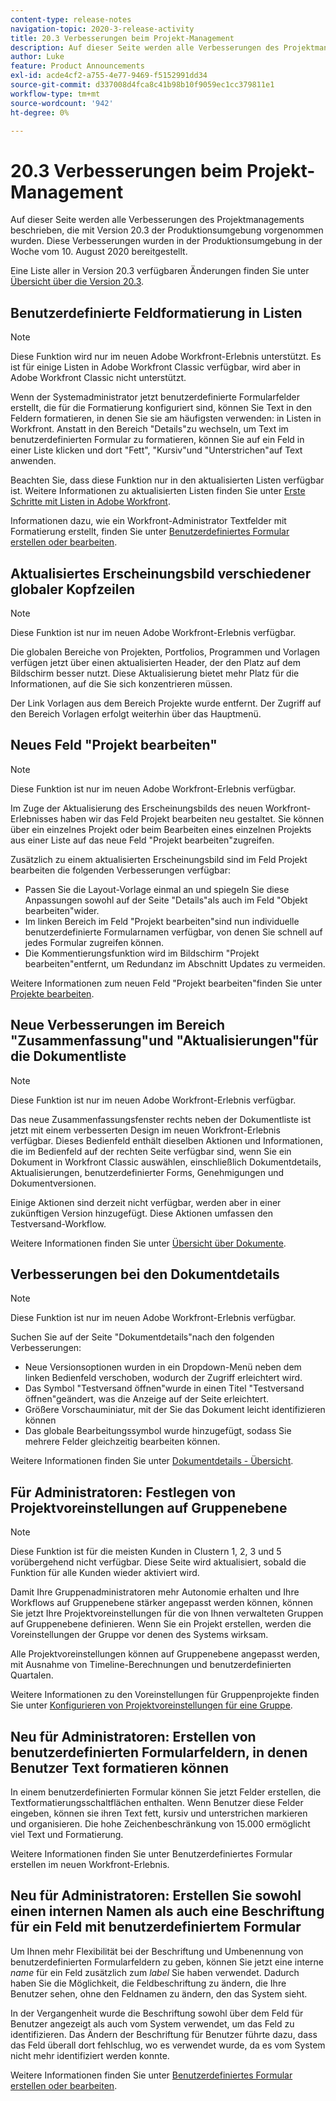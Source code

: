 ```yaml
---
content-type: release-notes
navigation-topic: 2020-3-release-activity
title: 20.3 Verbesserungen beim Projekt-Management
description: Auf dieser Seite werden alle Verbesserungen des Projektmanagements beschrieben, die mit Version 20.3 der Produktionsumgebung vorgenommen wurden. Diese Verbesserungen wurden in der Produktionsumgebung in der Woche vom 10. August 2020 bereitgestellt.
author: Luke
feature: Product Announcements
exl-id: acde4cf2-a755-4e77-9469-f5152991dd34
source-git-commit: d337008d4fca8c41b98b10f9059ec1cc379811e1
workflow-type: tm+mt
source-wordcount: '942'
ht-degree: 0%

---
```


# 20.3 Verbesserungen beim Projekt-Management

Auf dieser Seite werden alle Verbesserungen des Projektmanagements beschrieben, die mit Version 20.3 der Produktionsumgebung vorgenommen wurden. Diese Verbesserungen wurden in der Produktionsumgebung in der Woche vom 10. August 2020 bereitgestellt.

Eine Liste aller in Version 20.3 verfügbaren Änderungen finden Sie unter [Übersicht über die Version 20.3](../../../product-announcements/product-releases/20.3-release-activity/20.3-release-overview.md).

## Benutzerdefinierte Feldformatierung in Listen

>[!NOTE]
>
>Diese Funktion wird nur im neuen Adobe Workfront-Erlebnis unterstützt. Es ist für einige Listen in Adobe Workfront Classic verfügbar, wird aber in Adobe Workfront Classic nicht unterstützt.

Wenn der Systemadministrator jetzt benutzerdefinierte Formularfelder erstellt, die für die Formatierung konfiguriert sind, können Sie Text in den Feldern formatieren, in denen Sie sie am häufigsten verwenden: in Listen in Workfront. Anstatt in den Bereich &quot;Details&quot;zu wechseln, um Text im benutzerdefinierten Formular zu formatieren, können Sie auf ein Feld in einer Liste klicken und dort &quot;Fett&quot;, &quot;Kursiv&quot;und &quot;Unterstrichen&quot;auf Text anwenden.

Beachten Sie, dass diese Funktion nur in den aktualisierten Listen verfügbar ist. Weitere Informationen zu aktualisierten Listen finden Sie unter [Erste Schritte mit Listen in Adobe Workfront](../../../workfront-basics/navigate-workfront/use-lists/view-items-in-a-list.md).

Informationen dazu, wie ein Workfront-Administrator Textfelder mit Formatierung erstellt, finden Sie unter [Benutzerdefiniertes Formular erstellen oder bearbeiten](../../../administration-and-setup/customize-workfront/create-manage-custom-forms/create-or-edit-a-custom-form.md).

## Aktualisiertes Erscheinungsbild verschiedener globaler Kopfzeilen

>[!NOTE]
>
>Diese Funktion ist nur im neuen Adobe Workfront-Erlebnis verfügbar.

Die globalen Bereiche von Projekten, Portfolios, Programmen und Vorlagen verfügen jetzt über einen aktualisierten Header, der den Platz auf dem Bildschirm besser nutzt. Diese Aktualisierung bietet mehr Platz für die Informationen, auf die Sie sich konzentrieren müssen.

Der Link Vorlagen aus dem Bereich Projekte wurde entfernt. Der Zugriff auf den Bereich Vorlagen erfolgt weiterhin über das Hauptmenü.

## Neues Feld &quot;Projekt bearbeiten&quot;

>[!NOTE]
>
>Diese Funktion ist nur im neuen Adobe Workfront-Erlebnis verfügbar.

Im Zuge der Aktualisierung des Erscheinungsbilds des neuen Workfront-Erlebnisses haben wir das Feld Projekt bearbeiten neu gestaltet. Sie können über ein einzelnes Projekt oder beim Bearbeiten eines einzelnen Projekts aus einer Liste auf das neue Feld &quot;Projekt bearbeiten&quot;zugreifen.

Zusätzlich zu einem aktualisierten Erscheinungsbild sind im Feld Projekt bearbeiten die folgenden Verbesserungen verfügbar:

* Passen Sie die Layout-Vorlage einmal an und spiegeln Sie diese Anpassungen sowohl auf der Seite &quot;Details&quot;als auch im Feld &quot;Objekt bearbeiten&quot;wider.
* Im linken Bereich im Feld &quot;Projekt bearbeiten&quot;sind nun individuelle benutzerdefinierte Formularnamen verfügbar, von denen Sie schnell auf jedes Formular zugreifen können.
* Die Kommentierungsfunktion wird im Bildschirm &quot;Projekt bearbeiten&quot;entfernt, um Redundanz im Abschnitt Updates zu vermeiden.

<!--
<p data-mc-conditions="QuicksilverOrClassic.Draft mode">For information about the new Edit Box box, see "New Edit Object box" (NEW ARTICLE, LINK LATER!!).</p>
-->

Weitere Informationen zum neuen Feld &quot;Projekt bearbeiten&quot;finden Sie unter [Projekte bearbeiten](../../../manage-work/projects/manage-projects/edit-projects.md).

## Neue Verbesserungen im Bereich &quot;Zusammenfassung&quot;und &quot;Aktualisierungen&quot;für die Dokumentliste

>[!NOTE]
>
>Diese Funktion ist nur im neuen Adobe Workfront-Erlebnis verfügbar.

Das neue Zusammenfassungsfenster rechts neben der Dokumentliste ist jetzt mit einem verbesserten Design im neuen Workfront-Erlebnis verfügbar. Dieses Bedienfeld enthält dieselben Aktionen und Informationen, die im Bedienfeld auf der rechten Seite verfügbar sind, wenn Sie ein Dokument in Workfront Classic auswählen, einschließlich Dokumentdetails, Aktualisierungen, benutzerdefinierter Forms, Genehmigungen und Dokumentversionen.

Einige Aktionen sind derzeit nicht verfügbar, werden aber in einer zukünftigen Version hinzugefügt. Diese Aktionen umfassen den Testversand-Workflow.

Weitere Informationen finden Sie unter [Übersicht über Dokumente](../../../documents/managing-documents/summary-for-documents.md).

## Verbesserungen bei den Dokumentdetails

>[!NOTE]
>
>Diese Funktion ist nur im neuen Adobe Workfront-Erlebnis verfügbar.

Suchen Sie auf der Seite &quot;Dokumentdetails&quot;nach den folgenden Verbesserungen:

* Neue Versionsoptionen wurden in ein Dropdown-Menü neben dem linken Bedienfeld verschoben, wodurch der Zugriff erleichtert wird.
* Das Symbol &quot;Testversand öffnen&quot;wurde in einen Titel &quot;Testversand öffnen&quot;geändert, was die Anzeige auf der Seite erleichtert.
* Größere Vorschauminiatur, mit der Sie das Dokument leicht identifizieren können
* Das globale Bearbeitungssymbol wurde hinzugefügt, sodass Sie mehrere Felder gleichzeitig bearbeiten können.

Weitere Informationen finden Sie unter [Dokumentdetails - Übersicht](../../../documents/managing-documents/document-details-overview.md).

## Für Administratoren: Festlegen von Projektvoreinstellungen auf Gruppenebene

>[!NOTE]
>
>Diese Funktion ist für die meisten Kunden in Clustern 1, 2, 3 und 5 vorübergehend nicht verfügbar. Diese Seite wird aktualisiert, sobald die Funktion für alle Kunden wieder aktiviert wird.

Damit Ihre Gruppenadministratoren mehr Autonomie erhalten und Ihre Workflows auf Gruppenebene stärker angepasst werden können, können Sie jetzt Ihre Projektvoreinstellungen für die von Ihnen verwalteten Gruppen auf Gruppenebene definieren. Wenn Sie ein Projekt erstellen, werden die Voreinstellungen der Gruppe vor denen des Systems wirksam.

Alle Projektvoreinstellungen können auf Gruppenebene angepasst werden, mit Ausnahme von Timeline-Berechnungen und benutzerdefinierten Quartalen.

Weitere Informationen zu den Voreinstellungen für Gruppenprojekte finden Sie unter [Konfigurieren von Projektvoreinstellungen für eine Gruppe](../../../administration-and-setup/manage-groups/create-and-manage-groups/configure-project-preferences-group.md).

## Neu für Administratoren: Erstellen von benutzerdefinierten Formularfeldern, in denen Benutzer Text formatieren können

In einem benutzerdefinierten Formular können Sie jetzt Felder erstellen, die Textformatierungsschaltflächen enthalten. Wenn Benutzer diese Felder eingeben, können sie ihren Text fett, kursiv und unterstrichen markieren und organisieren. Die hohe Zeichenbeschränkung von 15.000 ermöglicht viel Text und Formatierung.

Weitere Informationen finden Sie unter Benutzerdefiniertes Formular erstellen im neuen Workfront-Erlebnis.

## Neu für Administratoren: Erstellen Sie sowohl einen internen Namen als auch eine Beschriftung für ein Feld mit benutzerdefiniertem Formular

Um Ihnen mehr Flexibilität bei der Beschriftung und Umbenennung von benutzerdefinierten Formularfeldern zu geben, können Sie jetzt eine interne *name* für ein Feld zusätzlich zum *label* Sie haben verwendet. Dadurch haben Sie die Möglichkeit, die Feldbeschriftung zu ändern, die Ihre Benutzer sehen, ohne den Feldnamen zu ändern, den das System sieht.

In der Vergangenheit wurde die Beschriftung sowohl über dem Feld für Benutzer angezeigt als auch vom System verwendet, um das Feld zu identifizieren. Das Ändern der Beschriftung für Benutzer führte dazu, dass das Feld überall dort fehlschlug, wo es verwendet wurde, da es vom System nicht mehr identifiziert werden konnte.

Weitere Informationen finden Sie unter [Benutzerdefiniertes Formular erstellen oder bearbeiten](../../../administration-and-setup/customize-workfront/create-manage-custom-forms/create-or-edit-a-custom-form.md).


